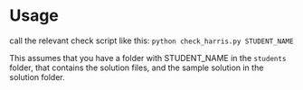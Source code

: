 # Usage
call the relevant check script like this:
`python check_harris.py STUDENT_NAME`

This assumes that you have a folder with STUDENT_NAME in the `students` folder, that contains the solution files, and the sample solution in the solution folder.
